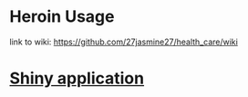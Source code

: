 # Heroin Usage
link to wiki: https://github.com/27jasmine27/health_care/wiki

# [Shiny application](https://jessjx.shinyapps.io/drug_usage/)
